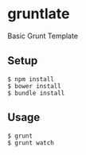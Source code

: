 gruntlate
=========

Basic Grunt Template

## Setup

```
$ npm install
$ bower install
$ bundle install
```

## Usage

```
$ grunt
$ grunt watch
```
